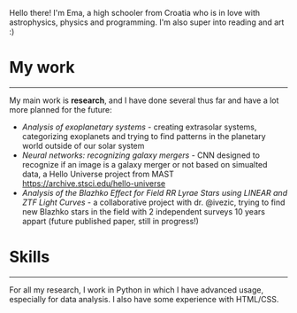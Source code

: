 Hello there! I'm Ema, a high schooler from Croatia who is in love with astrophysics, physics and programming. I'm also super into reading and art :)

# My work
---
My main work is **research**, and I have done several thus far and have a lot more planned for the future:

- _Analysis of exoplanetary systems_ - creating extrasolar systems, categorizing exoplanets and trying to find patterns in the planetary world outside of our solar system
- _Neural networks: recognizing galaxy mergers_ - CNN designed to recognize if an image is a galaxy merger or not based on simualted data, a Hello Universe project from MAST https://archive.stsci.edu/hello-universe
- _Analysis of the Blazhko Effect for Field RR Lyrae Stars using LINEAR and ZTF Light Curves_ - a collaborative project with dr. @ivezic, trying to find new Blazhko stars in the field with 2 independent surveys 10 years appart (future published paper, still in progress!)

# Skills
---
For all my research, I work in Python in which I have advanced usage, especially for data analysis. I also have some experience with HTML/CSS. 


<!---
emadonev/emadonev is a ✨ special ✨ repository because its `README.md` (this file) appears on your GitHub profile.
You can click the Preview link to take a look at your changes.
--->
